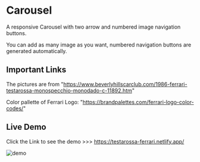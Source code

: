 # Carousel
A responsive Carousel with two arrow and numbered image navigation buttons.

You can add as many image as you want, numbered navigation buttons are generated automatically.

## Important Links

The pictures are from "https://www.beverlyhillscarclub.com/1986-ferrari-testarossa-monospecchio-monodado-c-11892.htm"

Color pallette of Ferrari Logo: "https://brandpalettes.com/ferrari-logo-color-codes/"

## Live Demo

Click the Link to see the demo >>> https://testarossa-ferrari.netlify.app/

<img src="https://github.com/cagdasaydemir/image-carousel-wButtons/blob/main/demo-img/ferrari-testarossa-demo-img.png" alt="demo"/>
